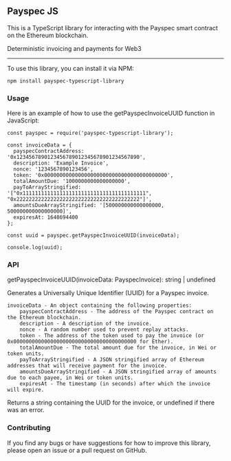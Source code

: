 ## Payspec JS 
  

This is a TypeScript library for interacting with the Payspec smart contract on the Ethereum blockchain.
 

Deterministic invoicing and payments for Web3

---

To use this library, you can install it via NPM:

```
npm install payspec-typescript-library
```


### Usage

Here is an example of how to use the getPayspecInvoiceUUID function in JavaScript:
 
```
const payspec = require('payspec-typescript-library');

const invoiceData = {
  payspecContractAddress: '0x1234567890123456789012345678901234567890',
  description: 'Example Invoice',
  nonce: '1234567890123456',
  token: '0x0000000000000000000000000000000000000000',
  totalAmountDue: '1000000000000000000',
  payToArrayStringified: '["0x1111111111111111111111111111111111111111", "0x2222222222222222222222222222222222222222"]',
  amountsDueArrayStringified: '[500000000000000000, 500000000000000000]',
  expiresAt: 1648694400
};

const uuid = payspec.getPayspecInvoiceUUID(invoiceData);

console.log(uuid);

```


### API

getPayspecInvoiceUUID(invoiceData: PayspecInvoice): string | undefined

Generates a Universally Unique Identifier (UUID) for a Payspec invoice.

    invoiceData - An object containing the following properties:
        payspecContractAddress - The address of the Payspec contract on the Ethereum blockchain.
        description - A description of the invoice.
        nonce - A random number used to prevent replay attacks.
        token - The address of the token used to pay the invoice (or 0x0000000000000000000000000000000000000000 for Ether).
        totalAmountDue - The total amount due for the invoice, in Wei or token units.
        payToArrayStringified - A JSON stringified array of Ethereum addresses that will receive payment for the invoice.
        amountsDueArrayStringified - A JSON stringified array of amounts due to each payee, in Wei or token units.
        expiresAt - The timestamp (in seconds) after which the invoice will expire.

Returns a string containing the UUID for the invoice, or undefined if there was an error.


### Contributing

If you find any bugs or have suggestions for how to improve this library, please open an issue or a pull request on GitHub.

